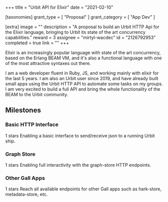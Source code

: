 +++
title = "Urbit API for Elixir"
date = "2021-02-10"

[taxonomies]
grant_type = [ "Proposal" ]
grant_category = [ "App Dev" ]

[extra]
image = ""
description = "A proposal to build an Urbit HTTP Api for the Elixir language, bringing to Urbit its state of the art concurrency capabilities."
reward = 3
assignee = "mirtyl-wacdec"
id = "2126792953"
completed = true
link = ""
+++

Elixir is an increasingly popular language with state of the art concurrency, based on the Erlang BEAM VM, and it's also a functional language with one of the most attractive syntaxes out there.

I am a web developer fluent in Ruby, JS, and working mainly with elixir for the last 5 years. I am also an Urbit user since 2019, and have already built small apps using the Urbit HTTP API to automate some tasks on my groups. I am very excited to build a full API and bring the whole functionality of the BEAM to the Urbit community.

## Milestones

### Basic HTTP Interface

1 stars
Enabling a basic interface to send/receive json to a running Urbit ship.

### Graph Store

1 stars
Enabling full interactivity with the graph-store HTTP endpoints.

### Other Gall Apps

1 stars
Reach all available endpoints for other Gall apps such as hark-store, metadata-store, etc.
